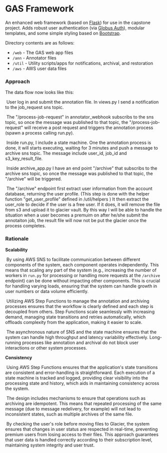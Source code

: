 # GAS Framework
An enhanced web framework (based on [Flask](https://flask.palletsprojects.com/)) for use in the capstone project. Adds robust user authentication (via [Globus Auth](https://docs.globus.org/api/auth)), modular templates, and some simple styling based on [Bootstrap](https://getbootstrap.com/docs/3.3/).

Directory contents are as follows:
* `/web` - The GAS web app files
* `/ann` - Annotator files
* `/util` - Utility scripts/apps for notifications, archival, and restoration
* `/aws` - AWS user data files


### Approach

The data flow now looks like this:

​	User log in and submit the annotation file. In views.py I send a notification to the job_request sns topic.

​	The "/process-job-request" in annotator_webhook subscribs to the sns topic, so once the message was published to that topic, the "/process-job-request" will receive a post request and triggers the annotation process (spawn a process calling run.py).

​	Inside run.py, I include a state machine. One the annotation process is done, it will starts executing, waiting for 3 minutes and push a message to archive sns topic. The message include user_id, job_id and s3_key_result_file.

​	Inside archive_app.py I have an end point "/archive" that subscribs to the archive sns topic, so once the message was published to that topic, the "/archive" will be triggered. 

​	The "/archive" endpoint first extract user information from the account database, returning the user profile. (This step is done with the helper function "get_user_profile" defined in /util/helpers )  It then extract the user_role to decide if the user is a free user. If it does, it will remove the file from s3 and upload it to glacier vault. By this way I will be able to handle the situation when a user becomes a premuim on after he/she submit the annotaiton job, the result file will now not be put the glacier once the process completes. 



### Rationale

**Scalability**

​	By using AWS SNS to facilitate communication between different components of the system, each component operates independently. This means that scaling any part of the system (e.g., increasing the number of workers in `run.py` for processing or handling more requests at the `/archive` endpoint) can be done without impacting other components. This is crucial for handling varying loads, ensuring that the system can handle growth in user numbers or data volume efficiently.

​	Utilizing AWS Step Functions to manage the annotation and archiving processes ensures that the workflow is clearly defined and each step is decoupled from others. Step Functions scale seamlessly with increasing demand, managing state transitions and retries automatically, which offloads complexity from the application, making it easier to scale.

​	The asynchronous nature of SNS and the state machine ensures that the system can handle high throughput and latency variability effectively. Long-running processes like annotation and archival do not block user interactions or other system processes.

**Consistency**

​	Using AWS Step Functions ensures that the application's state transitions are consistent and error-handling is straightforward. Each execution of a state machine is tracked and logged, providing clear visibility into the processing state and history, which aids in maintaining consistency across the system.

​	The design includes mechanisms to ensure that operations such as archiving are idempotent. This means that repeated processing of the same message (due to message redelivery, for example) will not lead to inconsistent states, such as multiple archives of the same file.

​	By checking the user's role before moving files to Glacier, the system ensures that changes in user status are respected in real-time, preventing premium users from losing access to their files. This approach guarantees that user data is handled correctly according to their subscription level, maintaining system integrity and user trust.